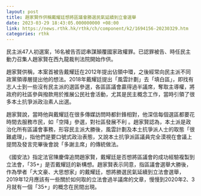 ```yaml
---
layout: post
title: 趙家賢作供稱戴耀廷想將區議會勝選民氣延續到立會選舉
date: 2023-03-29 18:43:05.000000000 +08:00
link: https://news.rthk.hk/rthk/ch/component/k2/1694156-20230329.htm
categories: rthk
---
```


民主派47人初選案，16名被告否認串謀顛覆國家政權罪。已認罪被告、時任民主動力召集人趙家賢在西九龍裁判法院開始作供。

趙家賢供稱，本案首被告戴耀廷在2012年提出佔領中環，之後經常向民主派不同政黨領導層提出他的想法。2018年戴耀廷提出「風雲計劃」去「填白區」，即找有志人士到一些沒有民主派的選區參選，各區區議會贏得過半議席，奪取主導權，將政府的社區參與撥款用於推展公民社會活動，尤其是民主概念工作，當時引領了很多本土抗爭派政治素人出選。

趙家賢說，當時他與戴耀廷在很多傳媒訪問時都針鋒相對，他深信每個選區都要花時間去服務市民，如「空降」參選，對社區發展不利 。趙家賢認為，本土派是政治化所有區議會事務，形容民主派大勝後，風雲計劃及本土抗爭派人士的取態「很難處理」，指他們是要口號式政治表態，又說本土抗爭派區議員完全漠視在會議上提問及發言完畢後會說「多謝主席」的傳統做法。

《國安法》指定法官陳慶偉追問趙家賢，戴耀廷是否想將區議會的成功經驗複製到立法會，「35+」是否戴耀廷的新構想。趙家賢表示同意，指區議會選舉大勝後，作為學者「大文豪、大思想家」的戴耀廷，想將勝選民氣延續到立法會選舉，2019年12月應該有一些關於如何取的立法會過半議席的文章，慢慢到2020年2、3月就有一個「35+」的概念在民間出現。
